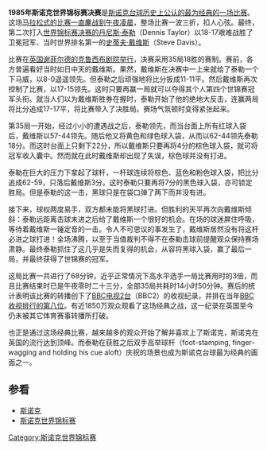 **1985年斯诺克世界锦标赛决赛**是[斯诺克台球历史上公认的最为经典的一场比赛](../Page/斯诺克.md "wikilink")。这场[马拉松式的比赛一直鏖战到午夜凌晨](../Page/马拉松.md "wikilink")，整场比赛一波三折，扣人心弦。最终，第二次打入[世界锦标赛决赛的](../Page/斯诺克世界锦标赛.md "wikilink")[丹尼斯·泰勒](../Page/丹尼斯·泰勒.md "wikilink")（Dennis
Taylor）以18-17艰难战胜了卫冕冠军、当时世界排名第一的[史蒂夫·戴维斯](../Page/史蒂夫·戴维斯.md "wikilink")（Steve
Davis）。

比赛在[英国](../Page/英国.md "wikilink")[谢菲尔德的](../Page/谢菲尔德.md "wikilink")[克鲁西布剧院举行](../Page/克鲁西布剧院.md "wikilink")，决赛采用35局18胜的赛制。赛前，各方普遍看好当时如日中天的戴维斯。果然，戴维斯在决赛中一上来就给了泰勒一个下马威，以8-0遥遥领先。但泰勒之后顽强地将比分扳成11-11平。然后戴维斯再次控制了比赛，以17-15领先。这时只要再赢一局就可以夺得其个人第四个世锦赛冠军头衔。就当人们以为戴维斯胜券在握时，泰勒开始了他的绝地大反击，连赢两局将比分追成17-17平，将比赛带入了决胜局。赛场气氛顿时变得紧张起来。

第35局一开始，经过小小的遭遇战之后，泰勒领先，而当台面上所有红球入袋后，戴维斯以57-44领先。随后他又将黄色和绿色球入袋，从而以62-44领先泰勒18分。而这时台面上只剩下22分，所以戴维斯只要再将4分的棕色球入袋，就可将冠军收入囊中。然而就在此时戴维斯却出现了失误，棕色球并没有打进。

泰勒在巨大的压力下拿起了球杆，一杆球连续将棕色、蓝色和粉色球入袋，把比分追成62-59，只落后戴维斯3分。这时泰勒只要再将7分的黑色球入袋，亦可锁定胜局。但是泰勒的这一击，黑球只是在袋口弹了两下而并没有进。

接下来，球权两度易手，双方都未能将黑球打进。但胜利的天平再次向戴维斯倾斜：泰勒远距离击球未进之后给了戴维斯一个很好的机会。在场的球迷屏住呼吸，等待着戴维斯一锤定音的一击。令人不可思议的事发生了，戴维斯居然没有将这杆必进之球打进！全场沸腾，以至于当值裁判不得不在泰勒击球前提醒观众保持赛场肃静。最终泰勒抓住了这几乎是失而复得的机会，从容将黑球入袋，赢了最后一局，并最终获得了世锦赛的冠军。

这局比赛一共进行了68分钟，近乎正常情况下高水平选手一局比赛用时的3倍，而且比赛结束时已是午夜零时二十三分，全部35局共耗时14小时50分钟。赛后的统计表明该比赛的转播创下了[BBC电视2台](../Page/BBC电视2台.md "wikilink")（BBC2）的收视纪录，并排在当年[BBC收视排行的第八位](../Page/BBC.md "wikilink")。有近1850万观众观看了这场经典之战，这一纪录在英国至今仍未被其它体育赛事转播所打破。

也正是通过这场经典比赛，越来越多的观众开始了解并喜欢上了斯诺克，斯诺克在英国的流行达到顶峰。而泰勒在获胜之后双手高举球杆（foot-stamping,
finger-wagging and holding his cue aloft）庆祝的场景也成为斯诺克台球最为经典的画面之一。

## 参看

  - [斯诺克](../Page/斯诺克.md "wikilink")
  - [斯诺克世界锦标赛](../Page/斯诺克世界锦标赛.md "wikilink")

[Category:斯诺克世界锦标赛](https://zh.wikipedia.org/wiki/Category:斯诺克世界锦标赛 "wikilink")